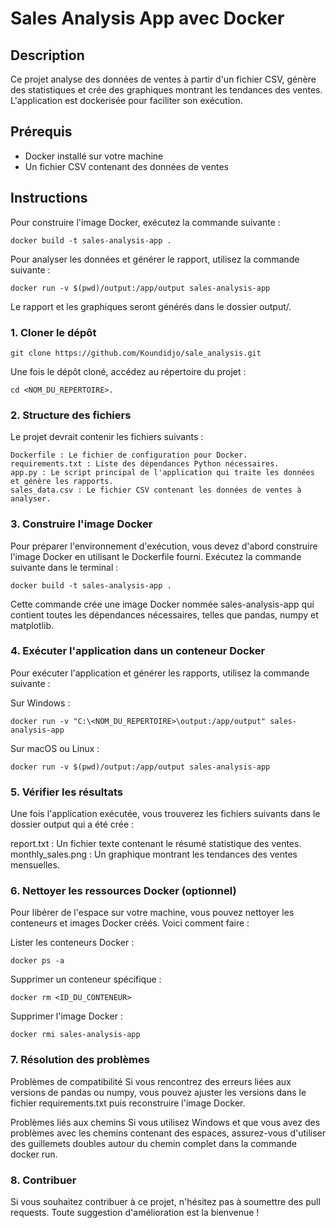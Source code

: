 # Sales Analysis App avec Docker

## Description

Ce projet analyse des données de ventes à partir d'un fichier CSV, génère des statistiques et crée des graphiques montrant les tendances des ventes. L'application est dockerisée pour faciliter son exécution.

## Prérequis

- Docker installé sur votre machine
- Un fichier CSV contenant des données de ventes

## Instructions

Pour construire l'image Docker, exécutez la commande suivante :

    docker build -t sales-analysis-app .

Pour analyser les données et générer le rapport, utilisez la commande suivante :

    docker run -v $(pwd)/output:/app/output sales-analysis-app


Le rapport et les graphiques seront générés dans le dossier output/.

### 1. Cloner le dépôt


    git clone https://github.com/Koundidjo/sale_analysis.git

Une fois le dépôt cloné, accédez au répertoire du projet :

    cd <NOM_DU_REPERTOIRE>.


### 2. Structure des fichiers

Le projet devrait contenir les fichiers suivants :

    Dockerfile : Le fichier de configuration pour Docker.
    requirements.txt : Liste des dépendances Python nécessaires.
    app.py : Le script principal de l'application qui traite les données et génère les rapports.
    sales_data.csv : Le fichier CSV contenant les données de ventes à analyser.
    
### 3. Construire l'image Docker
Pour préparer l'environnement d'exécution, vous devez d'abord construire l'image Docker en utilisant le Dockerfile fourni. Exécutez la commande suivante dans le terminal :

    docker build -t sales-analysis-app .

Cette commande crée une image Docker nommée sales-analysis-app qui contient toutes les dépendances nécessaires, telles que pandas, numpy et matplotlib.

### 4. Exécuter l'application dans un conteneur Docker

Pour exécuter l'application et générer les rapports, utilisez la commande suivante :

Sur Windows :

    docker run -v "C:\<NOM_DU_REPERTOIRE>\output:/app/output" sales-analysis-app

Sur macOS ou Linux :

    docker run -v $(pwd)/output:/app/output sales-analysis-app

### 5. Vérifier les résultats

Une fois l'application exécutée, vous trouverez les fichiers suivants dans le dossier output qui a été crée  :

report.txt : Un fichier texte contenant le résumé statistique des ventes.
monthly_sales.png : Un graphique montrant les tendances des ventes mensuelles.

### 6. Nettoyer les ressources Docker (optionnel)
Pour libérer de l'espace sur votre machine, vous pouvez nettoyer les conteneurs et images Docker créés. Voici comment faire :

Lister les conteneurs Docker :

    docker ps -a

Supprimer un conteneur spécifique :

    docker rm <ID_DU_CONTENEUR>

Supprimer l'image Docker :

    docker rmi sales-analysis-app

### 7. Résolution des problèmes
Problèmes de compatibilité
Si vous rencontrez des erreurs liées aux versions de pandas ou numpy, vous pouvez ajuster les versions dans le fichier requirements.txt puis reconstruire l'image Docker.

Problèmes liés aux chemins
Si vous utilisez Windows et que vous avez des problèmes avec les chemins contenant des espaces, assurez-vous d'utiliser des guillemets doubles autour du chemin complet dans la commande docker run.

### 8. Contribuer
Si vous souhaitez contribuer à ce projet, n'hésitez pas à soumettre des pull requests. Toute suggestion d'amélioration est la bienvenue !



